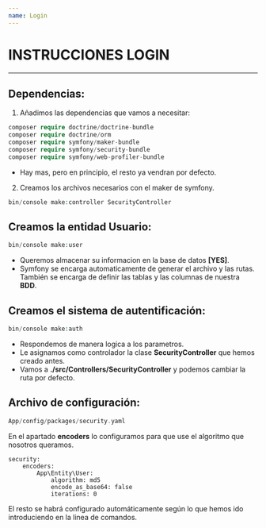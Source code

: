 ```yaml
---
name: Login
---
```

# INSTRUCCIONES LOGIN
___

## Dependencias:

1. Añadimos las dependencias que vamos a necesitar:
```php
composer require doctrine/doctrine-bundle
composer require doctrine/orm
composer require symfony/maker-bundle
composer require symfony/security-bundle
composer require symfony/web-profiler-bundle
```
- Hay mas, pero en principio, el resto ya vendran por defecto.

2. Creamos los archivos necesarios con el maker de symfony.
```php
bin/console make:controller SecurityController
```
## Creamos la entidad Usuario:
```php
bin/console make:user
```
- Queremos almacenar su informacion en la base de datos **[YES]**.
- Symfony se encarga automaticamente de generar el archivo y las rutas. También se encarga de definir las tablas y las columnas de nuestra **BDD**.


## Creamos el sistema de autentificación:
```php
bin/console make:auth 
```
- Respondemos de manera logica a los parametros.
- Le asignamos como controlador la clase **SecurityController** que hemos creado antes.
- Vamos a **./src/Controllers/SecurityController** y podemos cambiar la ruta por defecto.

## Archivo de configuración:

```php
App/config/packages/security.yaml
```
En el apartado **encoders** lo configuramos para que use el algoritmo que nosotros queramos.

```
security:
    encoders:
        App\Entity\User:
            algorithm: md5
            encode_as_base64: false
            iterations: 0
```
El resto se habrá configurado automáticamente según lo que hemos ido introduciendo en la linea de comandos.
